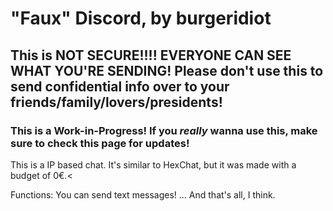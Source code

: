 # "Faux" Discord, by burgeridiot

## This is NOT SECURE!!!! EVERYONE CAN SEE WHAT YOU'RE SENDING! Please don't use this to send confidential info over to your friends/family/lovers/presidents!

### This is a Work-in-Progress! If you *really* wanna use this, make sure to check this page for updates!

This is a IP based chat. It's similar to HexChat, but it was made with a budget of 0€.<

Functions:
You can send text messages!
... And that's all, I think.
